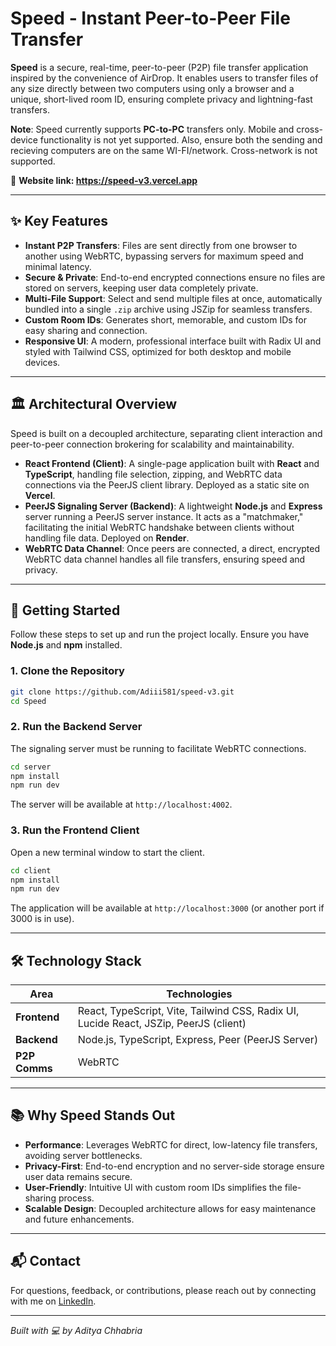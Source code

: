 # Speed - Instant Peer-to-Peer File Transfer

**Speed** is a secure, real-time, peer-to-peer (P2P) file transfer application inspired by the convenience of AirDrop. It enables users to transfer files of any size directly between two computers using only a browser and a unique, short-lived room ID, ensuring complete privacy and lightning-fast transfers.

**Note**: Speed currently supports **PC-to-PC** transfers only. Mobile and cross-device functionality is not yet supported. Also, ensure both the sending and recieving computers are on the same WI-FI/network. Cross-network is not supported. 

🔗 **Website link: https://speed-v3.vercel.app**

---

## ✨ Key Features

- **Instant P2P Transfers**: Files are sent directly from one browser to another using WebRTC, bypassing servers for maximum speed and minimal latency.
- **Secure & Private**: End-to-end encrypted connections ensure no files are stored on servers, keeping user data completely private.
- **Multi-File Support**: Select and send multiple files at once, automatically bundled into a single `.zip` archive using JSZip for seamless transfers.
- **Custom Room IDs**: Generates short, memorable, and custom IDs for easy sharing and connection.
- **Responsive UI**: A modern, professional interface built with Radix UI and styled with Tailwind CSS, optimized for both desktop and mobile devices.

---

## 🏛️ Architectural Overview

Speed is built on a decoupled architecture, separating client interaction and peer-to-peer connection brokering for scalability and maintainability.

- **React Frontend (Client)**: A single-page application built with **React** and **TypeScript**, handling file selection, zipping, and WebRTC data connections via the PeerJS client library. Deployed as a static site on **Vercel**.
- **PeerJS Signaling Server (Backend)**: A lightweight **Node.js** and **Express** server running a PeerJS server instance. It acts as a "matchmaker," facilitating the initial WebRTC handshake between clients without handling file data. Deployed on **Render**.
- **WebRTC Data Channel**: Once peers are connected, a direct, encrypted WebRTC data channel handles all file transfers, ensuring speed and privacy.

---

## 🚀 Getting Started

Follow these steps to set up and run the project locally. Ensure you have **Node.js** and **npm** installed.

### 1. Clone the Repository
```bash
git clone https://github.com/Adiii581/speed-v3.git
cd Speed
```

### 2. Run the Backend Server
The signaling server must be running to facilitate WebRTC connections.

```bash
cd server
npm install
npm run dev
```

The server will be available at `http://localhost:4002`.

### 3. Run the Frontend Client
Open a new terminal window to start the client.

```bash
cd client
npm install
npm run dev
```

The application will be available at `http://localhost:3000` (or another port if 3000 is in use).

---

## 🛠️ Technology Stack

| **Area**          | **Technologies**                                  |
|-------------------|--------------------------------------------------|
| **Frontend**      | React, TypeScript, Vite, Tailwind CSS, Radix UI, Lucide React, JSZip, PeerJS (client) |
| **Backend**       | Node.js, TypeScript, Express, Peer (PeerJS Server) |
| **P2P Comms**     | WebRTC                                           |

---

## 📚 Why Speed Stands Out

- **Performance**: Leverages WebRTC for direct, low-latency file transfers, avoiding server bottlenecks.
- **Privacy-First**: End-to-end encryption and no server-side storage ensure user data remains secure.
- **User-Friendly**: Intuitive UI with custom room IDs simplifies the file-sharing process.
- **Scalable Design**: Decoupled architecture allows for easy maintenance and future enhancements.

---

## 📬 Contact

For questions, feedback, or contributions, please reach out by connecting with me on [LinkedIn](https://linkedin.com/in/aditya-chhabria123).

---


*Built with 💻 by Aditya Chhabria*








